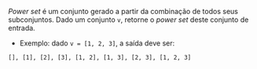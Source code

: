 *Power set* é um conjunto gerado a partir da combinação de todos seus subconjuntos. Dado um conjunto ```v```, retorne o *power set* deste conjunto de entrada.

* Exemplo: dado ```v = [1, 2, 3]```, a saída deve ser:

```[], [1], [2], [3], [1, 2], [1, 3], [2, 3], [1, 2, 3]```
